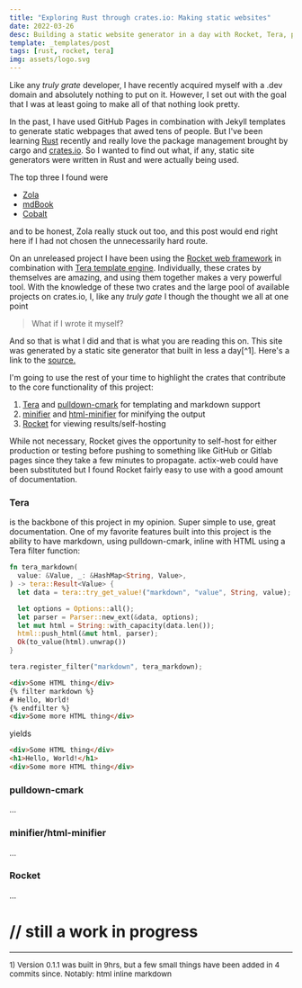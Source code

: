 ```yaml
---
title: "Exploring Rust through crates.io: Making static websites"
date: 2022-03-26
desc: Building a static website generator in a day with Rocket, Tera, pulldown-cmark, and more
template: _templates/post
tags: [rust, rocket, tera]
img: assets/logo.svg
---
```

Like any *truly grate* developer, I have recently acquired myself with a .dev domain and absolutely nothing to put on it. However, I set out with the goal that I was at least going to make all of that nothing look pretty.

In the past, I have used GitHub Pages in combination with Jekyll templates to generate static webpages that awed tens of people. But I've been learning [Rust](https://www.rust-lang.org/) recently and really love the package management brought by cargo and [crates.io](https://crates.io/). So I wanted to find out what, if any, static site generators were written in Rust and were actually being used.

The top three I found were

* [Zola](https://www.getzola.org/)
* [mdBook](https://github.com/rust-lang/mdBook)
* [Cobalt](https://cobalt-org.github.io/)

and to be honest, Zola really stuck out too, and this post would end right here if I had not chosen the unnecessarily hard route.

On an unreleased project I have been using the [Rocket web framework](https://rocket.rs/) in combination with [Tera template engine](https://tera.netlify.app/). Individually, these crates by themselves are amazing, and using them together makes a very powerful tool. With the knowledge of these two crates and the large pool of available projects on crates.io, I, like any *truly gate* I though the thought we all at one point

> What if I wrote it myself?

And so that is what I did and that is what you are reading this on. This site was generated by a static site generator that built in less a day[^1]. Here's a link to the [source.](https://github.com/jamolnng/calder)

I'm going to use the rest of your time to highlight the crates that contribute to the core functionality of this project:

1) [Tera](https://tera.netlify.app/) and [pulldown-cmark](https://github.com/raphlinus/pulldown-cmark) for templating and markdown support
2) [minifier](https://github.com/GuillaumeGomez/minifier-rs) and [html-minifier](https://github.com/magiclen/html-minifier) for minifying the output
3) [Rocket]((https://rocket.rs/)) for viewing results/self-hosting

While not necessary, Rocket gives the opportunity to self-host for either production or testing before pushing to something like GitHub or Gitlab pages since they take a few minutes to propagate. actix-web could have been substituted but I found Rocket fairly easy to use with a good amount of documentation.

### Tera
is the backbone of this project in my opinion. Super simple to use, great documentation. One of my favorite features built into this project is the ability to have markdown, using pulldown-cmark, inline with HTML using a Tera filter function:

```rust
fn tera_markdown(
  value: &Value, _: &HashMap<String, Value>,
) -> tera::Result<Value> {
  let data = tera::try_get_value!("markdown", "value", String, value);

  let options = Options::all();
  let parser = Parser::new_ext(&data, options);
  let mut html = String::with_capacity(data.len());
  html::push_html(&mut html, parser);
  Ok(to_value(html).unwrap())
}

tera.register_filter("markdown", tera_markdown);
```

```html
<div>Some HTML thing</div>
{% filter markdown %}
# Hello, World!
{% endfilter %}
<div>Some more HTML thing</div>
```

yields

```html
<div>Some HTML thing</div>
<h1>Hello, World!</h1>
<div>Some more HTML thing</div>
```

### pulldown-cmark

...

### minifier/html-minifier

...

### Rocket

...

# // still a work in progress

---
<span style="font-size:10pt">
1) <a name="1"></a>Version 0.1.1 was built in 9hrs, but a few small things have been added in 4 commits since. Notably: html inline markdown
</span>